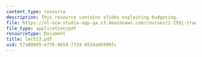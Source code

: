 ```yaml
---
content_type: resource
description: This resource contains slides explaining budgeting.
file: https://ol-ocw-studio-app-qa.s3.amazonaws.com/courses/1-259j-transit-management-fall-2006/57a88805e7f6965477249554a66999fc_lect13.pdf
file_type: application/pdf
resourcetype: Document
title: lect13.pdf
uid: 57a88805-e7f6-9654-7724-9554a66999fc
---
```

